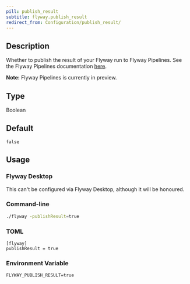 ```yaml
---
pill: publish_result
subtitle: flyway.publish_result
redirect_from: Configuration/publish_result/
---
```


## Description

Whether to publish the result of your Flyway run to Flyway Pipelines.
See the Flyway Pipelines documentation [here](https://red-gate.com/flyway/pipelines/documentation).

**Note:** Flyway Pipelines is currently in preview.

## Type

Boolean

## Default

`false`

## Usage

### Flyway Desktop

This can't be configured via Flyway Desktop, although it will be honoured.

### Command-line

```bash
./flyway -publishResult=true
```

### TOML

```properties
[flyway]
publishResult = true
```

### Environment Variable

```properties
FLYWAY_PUBLISH_RESULT=true
```

